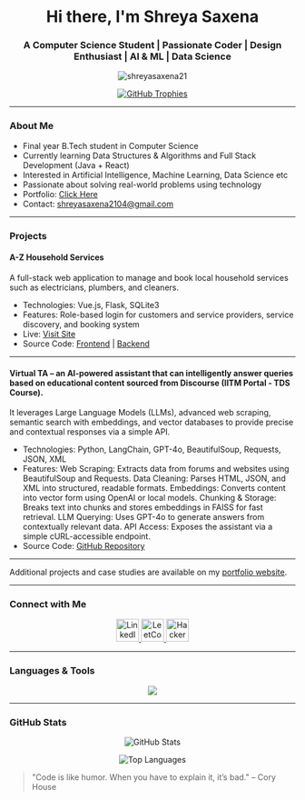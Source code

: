 <h1 align="center">Hi there, I'm Shreya Saxena</h1>
<h3 align="center">A Computer Science Student | Passionate Coder | Design Enthusiast | AI & ML | Data Science</h3>

<p align="center">
  <img src="https://komarev.com/ghpvc/?username=shreyasaxena21&label=Profile%20views&color=0e75b6&style=flat" alt="shreyasaxena21" />
</p>

<p align="center">
  <a href="https://github.com/ryo-ma/github-profile-trophy">
    <img src="https://github-profile-trophy.vercel.app/?username=shreyasaxena21&theme=flat&row=1&margin-w=10&no-frame=true&no-bg=true" alt="GitHub Trophies" />
  </a>
</p>

---

### About Me

- Final year B.Tech student in Computer Science  
- Currently learning Data Structures & Algorithms and Full Stack Development (Java + React)  
- Interested in Artificial Intelligence, Machine Learning, Data Science etc
- Passionate about solving real-world problems using technology  
- Portfolio: [Click Here](https://shreya-saxena-portfolio.vercel.app/) 
- Contact: shreyasaxena2104@gmail.com

---

### Projects

#### A-Z Household Services  
A full-stack web application to manage and book local household services such as electricians, plumbers, and cleaners.  
- Technologies: Vue.js, Flask, SQLite3  
- Features: Role-based login for customers and service providers, service discovery, and booking system  
- Live: [Visit Site](https://a-z-household-frontend.vercel.app/)  
- Source Code: [Frontend](https://github.com/shreyasaxena21/a-z-household-frontend) | [Backend](https://github.com/shreyasaxena21/a-z-household-backend)

---

#### Virtual TA – an AI-powered assistant that can intelligently answer queries based on educational content sourced from Discourse (IITM Portal - TDS Course).
It leverages Large Language Models (LLMs), advanced web scraping, semantic search with embeddings, and vector databases to provide precise and contextual responses via a simple API.
- Technologies: Python, LangChain, GPT-4o, BeautifulSoup, Requests, JSON, XML
- Features: Web Scraping: Extracts data from forums and websites using BeautifulSoup and Requests.
            Data Cleaning: Parses HTML, JSON, and XML into structured, readable formats.
            Embeddings: Converts content into vector form using OpenAI or local models.
            Chunking & Storage: Breaks text into chunks and stores embeddings in FAISS for fast retrieval.
            LLM Querying: Uses GPT-4o to generate answers from contextually relevant data.
            API Access: Exposes the assistant via a simple cURL-accessible endpoint.
- Source Code: [GitHub Repository](https://github.com/shreyasaxena21/Virtual-TA-Project)

---

Additional projects and case studies are available on my [portfolio website](https://shreya-saxena-portfolio.vercel.app/).

---

### Connect with Me

<p align="center">
  <a href="https://www.linkedin.com/in/shreya-saxena-16a011246/" target="_blank">
    <img src="https://skillicons.dev/icons?i=linkedin" alt="LinkedIn" height="40"/>
  </a>
  <a href="https://leetcode.com/u/shreyasaxena21/" target="_blank">
    <img src="https://raw.githubusercontent.com/rahuldkjain/github-profile-readme-generator/master/src/images/icons/Social/leet-code.svg" alt="LeetCode" height="40" width="40"/>
  </a>
  <a href="https://www.hackerrank.com/profile/22f3001013" target="_blank">
    <img src="https://raw.githubusercontent.com/rahuldkjain/github-profile-readme-generator/master/src/images/icons/Social/hackerrank.svg" alt="HackerRank" height="40" width="40"/>
  </a>

</p>

---

### Languages & Tools

<p align="center">
  <img src="https://skillicons.dev/icons?i=java,js,html,css,python,mysql,postgres,vue,flask,postman,figma,bootstrap" />
</p>

---

### GitHub Stats

<p align="center">
  <img src="https://github-readme-stats.vercel.app/api?username=shreyasaxena21&show_icons=true&theme=default&hide_border=true" alt="GitHub Stats" />
</p>

<p align="center">
  <img src="https://github-readme-stats.vercel.app/api/top-langs/?username=shreyasaxena21&layout=compact&theme=default&hide_border=true" alt="Top Languages" />
</p>


> "Code is like humor. When you have to explain it, it’s bad." – Cory House
